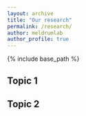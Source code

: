 ```yaml
---
layout: archive
title: "Our research"
permalink: /research/
author: meldrumlab
author_profile: true
---
```


{% include base_path %}

## Topic 1

## Topic 2
